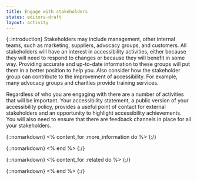 ```yaml
---
title: Engage with stakeholders
status: editors-draft
layout: activity
---
```


{:.introduction}
Stakeholders may include management, other internal teams, such as marketing, suppliers, advocacy groups, and customers. All stakeholders will have an interest in accessibility activities, either because they will need to respond to changes or because they will benefit in some way. Providing accurate and up-to-date information to these groups will put them in a better position to help you. Also consider how the stakeholder group can contribute to the improvement of accessibility. For example, many advocacy groups and charities provide training services.

Regardless of who you are engaging with there are a number of activities that will be important. Your accessibility statement, a public version of your accessibility policy, provides a useful point of contact for external stakeholders and an opportunity to highlight accessibility achievements. You will also need to ensure that there are feedback channels in place for all your stakeholders. 

{::nomarkdown}
<% content_for :more_information do %>
{:/}

{::nomarkdown}
<% end %>
{:/}

{::nomarkdown}
<% content_for :related do %>
{:/}

{::nomarkdown}
<% end %>
{:/}
